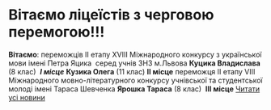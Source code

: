 
# Вітаємо ліцеїстів з черговою перемогою!!!
**Вітаємо**:
переможців ІІ етапу ХVІІІ Міжнародного конкурсу з української мови імені Петра Яцика  серед учнів ЗНЗ м.Львова
**Куцика Владислава** (8 клас)  ***І місце***
**Кузика Олега** (11 клас) **ІІ місце**
переможця ІІ етапу VІІІ Міжнародного мовно-літературного конкурсу учнівської та студентської молоді імені Тараса Шевченка
**Ярошка Тараса** (8 клас)  **ІІІ місце**
[Читати усі новини](/news)
       